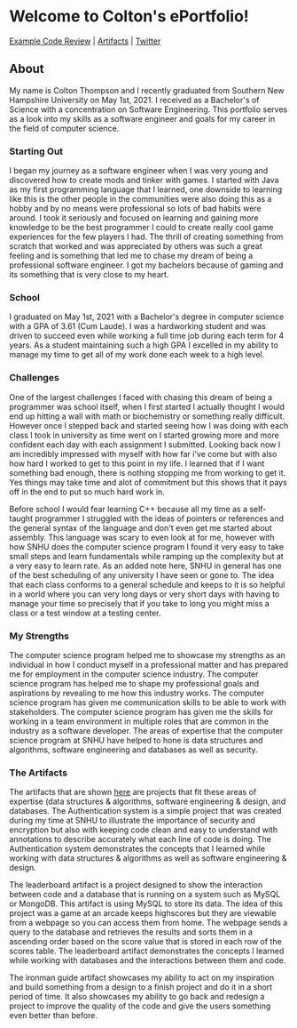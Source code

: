 
# Welcome to Colton's ePortfolio!

[Example Code Review](https://www.youtube.com/watch?v=kwWbbS4lTBk) | [Artifacts](https://coltonthompson.github.io/artifacts) | [Twitter](https://twitter.com/ColtonMThompson)

## About

My name is Colton Thompson and I recently graduated from Southern New Hampshire University on May 1st, 2021. I received as a Bachelor's of Science with a concentration on Software Engineering. This portfolio serves as a look into my skills as a software engineer and goals for my career in the field of computer science.

### Starting Out

I began my journey as a software engineer when I was very young and discovered how to create mods and tinker with games. I started with Java as my first programming language that I learned, one downside to learning like this is the other people in the communities were also doing this as a hobby and by no means were professional so lots of bad habits were around. I took it seriously and focused on learning and gaining more knowledge to be the best programmer I could to create really cool game experiences for the few players I had. The thrill of creating something from scratch that worked and was appreciated by others was such a great feeling and is something that led me to chase my dream of being a professional software engineer. I got my bachelors because of gaming and its something that is very close to my heart.

### School

I graduated on May 1st, 2021 with a Bachelor's degree in computer science with a GPA of 3.61 (Cum Laude). I was a hardworking student and was driven to succeed even while working a full time job during each term for 4 years. As a student maintaining such a high GPA I excelled in my ability to manage my time to get all of my work done each week to a high level.

### Challenges

One of the largest challenges I faced with chasing this dream of being a programmer was school itself, when I first started I actually thought I would end up hitting a wall with math or biochemistry or something really difficult. However once I stepped back and started seeing how I was doing with each class I took in university as time went on I started growing more and more confident each day with each assignment I submitted. Looking back now I am incredibly impressed with myself with how far i've come but with also how hard I worked to get to this point in my life. I learned that if I want something bad enough, there is nothing stopping me from working to get it. Yes things may take time and alot of commitment but this shows that it pays off in the end to put so much hard work in.

Before school I would fear learning C++ because all my time as a self-taught programmer I struggled with the ideas of pointers or references and the general syntax of the language and don't even get me started about assembly. This language was scary to even look at for me, however with how SNHU does the computer science program I found it very easy to take small steps and learn fundamentals while ramping up the complexity but at a very easy to learn rate. As an added note here, SNHU in general has one of the best scheduling of any university I have seen or gone to. The idea that each class conforms to a general schedule and keeps to it is so helpful in a world where you can very long days or very short days with having to manage your time so precisely that if you take to long you might miss a class or a test window at a testing center.

### My Strengths

The computer science program helped me to showcase my strengths as an individual in how I conduct myself in a professional matter and has prepared me for employment in the computer science industry. The computer science program has helped me to shape my professional goals and aspirations by revealing to me how this industry works. The computer science program has given me communication skills to be able to work with stakeholders. The computer science program has given me the skills for working in a team environment in multiple roles that are common in the industry as a software developer. The areas of expertise that the computer science program at SNHU have helped to hone is data structures and algorithms, software engineering and databases as well as security.

### The Artifacts

The artifacts that are shown [here](https://coltonthompson.github.io/artifacts) are projects that fit these areas of expertise (data structures & algorithms, software engineering & design, and databases. The Authentication system is a simple project that was created during my time at SNHU to illustrate the importance of security and encryption but also with keeping code clean and easy to understand with annotations to describe accurately what each line of code is doing. The Authentication system demonstrates the concepts that I learned while working with data structures & algorithms as well as software engineering & design.

The leaderboard artifact is a project designed to show the interaction between code and a database that is running on a system such as MySQL or MongoDB. This artifact is using MySQL to store its data. The idea of this project was a game at an arcade keeps highscores but they are viewable from a webpage so you can access them from home. The webpage sends a query to the database and retrieves the results and sorts them in a ascending order based on the score value that is stored in each row of the scores table. The leaderboard artifact demonstrates the concepts I learned while working with databases and the interactions between them and code.

The ironman guide artifact showcases my ability to act on my inspiration and build something from a design to a finish project and do it in a short period of time. It also showcases my ability to go back and redesign a project to improve the quality of the code and give the users something even better than before.
